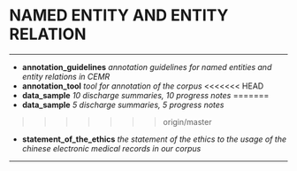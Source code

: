 # NAMED ENTITY AND ENTITY RELATION

---
- **annotation\_guidelines** *annotation guidelines for named entities and entity relations in CEMR*
- **annotation\_tool** *tool for annotation of the corpus*
<<<<<<< HEAD
- **data\_sample** *10 discharge summaries, 10 progress notes*
=======
- **data\_sample** *5 discharge summaries, 5 progress notes*
>>>>>>> origin/master
- **statement\_of\_the\_ethics** *the statement of the ethics to the usage of the chinese electronic medical records in our corpus*

---


